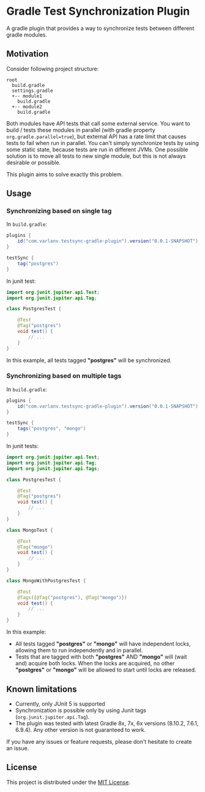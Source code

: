 # Gradle Test Synchronization Plugin

A gradle plugin that provides a way to synchronize tests between different gradle modules.

## Motivation

Consider following project structure:

```
root
  build.gradle
  settings.gradle
  +-- module1
    build.gradle
  +-- module2
    build.gradle
```

Both modules have API tests that call some external service.
You want to build / tests these modules in parallel (with gradle property `org.gradle.parallel=true`),
but external API has a rate limit that causes tests to fail when run in parallel.
You can't simply synchronize tests by using some static state, because tests are run in different JVMs.
One possible solution is to move all tests to new single module, but this is not always desirable or possible.

This plugin aims to solve exactly this problem.

## Usage

### Synchronizing based on single tag

In `build.gradle`:
```groovy
plugins {
    id("com.varlanv.testsync-gradle-plugin").version("0.0.1-SNAPSHOT")
}

testSync {
    tag("postgres")
}
```

In junit test:
```java
import org.junit.jupiter.api.Test;
import org.junit.jupiter.api.Tag;

class PostgresTest {

    @Test
    @Tag("postgres")
    void test() {
        // ...
    }
}

```
In this example, all tests tagged **"postgres"** will be synchronized.

### Synchronizing based on multiple tags

In `build.gradle`:
```groovy
plugins {
    id("com.varlanv.testsync-gradle-plugin").version("0.0.1-SNAPSHOT")    
}

testSync {
    tags("postgres", "mongo")
}
```

In junit tests:
```java
import org.junit.jupiter.api.Test;
import org.junit.jupiter.api.Tag;
import org.junit.jupiter.api.Tags;

class PostgresTest {

    @Test
    @Tag("postgres")
    void test() {
        // ...
    }
}

class MongoTest {

    @Test
    @Tag("mongo")
    void test() {
        // ...
    }
}

class MongoWithPostgresTest {

    @Test
    @Tags({@Tag("postgres"), @Tag("mongo")})
    void test() {
        // ...
    }
}
```
In this example:
- All tests tagged **"postgres"** or **"mongo"** will have independent locks, allowing them to run independently and in parallel.
- Tests that are tagged with both **"postgres"** AND **"mongo"** will (wait and) acquire both locks. When the locks are acquired, no other
**"postgres"** or **"mongo"** will be allowed to start until locks are released.

## Known limitations

- Currently, only JUnit 5 is supported
- Synchronization is possible only by using Junit tags (`org.junit.jupiter.api.Tag`).
- The plugin was tested with latest Gradle 8x, 7x, 6x versions (8.10.2, 7.6.1, 6.9.4). Any other version is not
  guaranteed to work.

If you have any issues or feature requests, please don't hesitate to create an issue.

## License

This project is distributed under the [MIT License](LICENSE).
